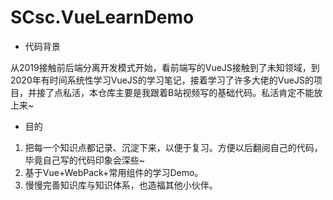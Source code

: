 # SCsc.VueLearnDemo
- 代码背景

从2019接触前后端分离开发模式开始，看前端写的VueJS接触到了未知领域，到2020年有时间系统性学习VueJS的学习笔记，接着学习了许多大佬的VueJS的项目，并接了点私活，本仓库主要是我跟着B站视频写的基础代码。私活肯定不能放上来~

- 目的
1. 把每一个知识点都记录、沉淀下来，以便于复习。方便以后翻阅自己的代码，毕竟自己写的代码印象会深些~
2. 基于Vue+WebPack+常用组件的学习Demo。
3. 慢慢完善知识库与知识体系，也造福其他小伙伴。

